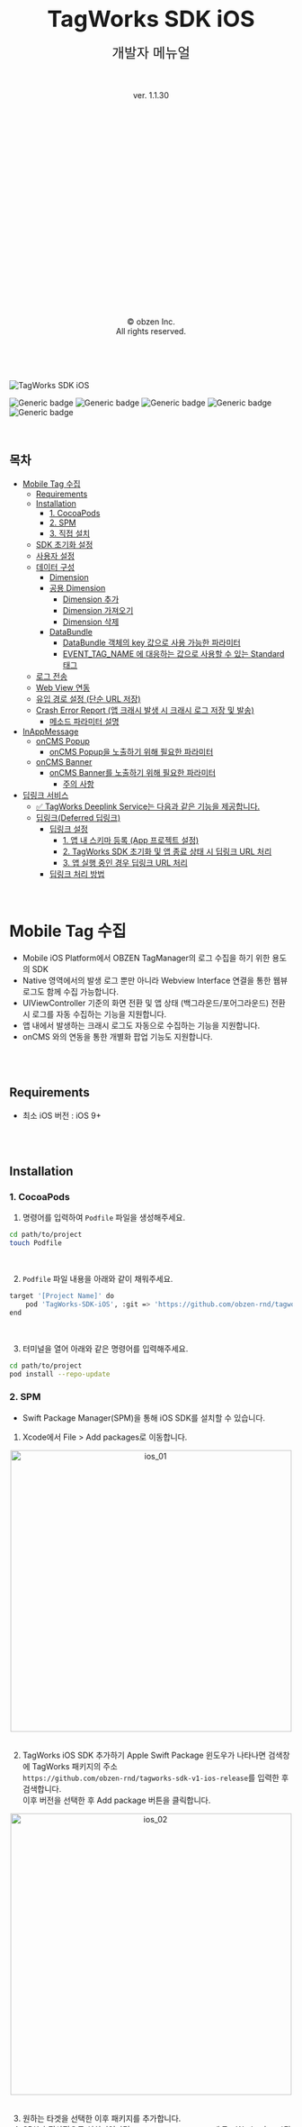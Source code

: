 
<div>

<br><br><br><br><br><br><br><br><br>

<p align="center">
  <strong style="font-size: 40px;">TagWorks SDK iOS</strong>
  <br><br>
  <span style="font-size: 24px;">개발자 메뉴얼</span>
  <br><br>
  <br><br>
  ver. 1.1.30
</p>



<br><br><br><br><br><br><br><br><br><br><br><br><br><br><br><br><br><br><br><br><br>

<p align="center">
  © obzen Inc.<br>
  All rights reserved.
</p>

<br><br><br>

</div>

<div style="page-break-after: always;"></div>

![TagWorks SDK iOS](https://capsule-render.vercel.app/api?type=Soft&color=gradient&height=150&section=header&text=TagWorks-SDK-iOS&fontSize=50&animation=fadeOut)

![Generic badge](https://img.shields.io/badge/version-v1.1.30-green.svg)
![Generic badge](https://img.shields.io/badge/license-ApacheLicense2.0-blue.svg)
![Generic badge](https://img.shields.io/badge/Platform-iOS-red.svg)
![Generic badge](https://img.shields.io/badge/support-swift-yellow.svg)
![Generic badge](https://img.shields.io/badge/support-objective--c-yellow.svg)

<br>

## 목차
- [Mobile Tag 수집](#mobile-tag-수집)
  - [Requirements](#requirements)
  - [Installation](#installation)
    - [1. CocoaPods](#1-cocoapods)
    - [2. SPM](#2-spm)
    - [3. 직접 설치](#3-직접-설치)
  - [SDK 초기화 설정](#sdk-초기화-설정)
  - [사용자 설정](#사용자-설정)
  - [데이터 구성](#데이터-구성)
    - [Dimension](#dimension)
    - [공용 Dimension](#공용-dimension)
      - [Dimension 추가](#dimension-추가)
      - [Dimension 가져오기](#dimension-가져오기)
      - [Dimension 삭제](#dimension-삭제)
    - [DataBundle](#databundle)
      - [DataBundle 객체의 key 값으로 사용 가능한 파라미터](#databundle-객체의-key-값으로-사용-가능한-파라미터)
      - [EVENT\_TAG\_NAME 에 대응하는 값으로 사용할 수 있는 Standard 태그](#event_tag_name-에-대응하는-값으로-사용할-수-있는-standard-태그)
  - [로그 전송](#로그-전송)
  - [Web View 연동](#web-view-연동)
  - [유입 경로 설정 (단순 URL 저장)](#유입-경로-설정-단순-url-저장)
  - [Crash Error Report (앱 크래시 발생 시 크래시 로그 저장 및 발송)](#crash-error-report-앱-크래시-발생-시-크래시-로그-저장-및-발송)
    - [메소드 파라미터 설명](#메소드-파라미터-설명)
- [InAppMessage](#inappmessage)
  - [onCMS Popup](#oncms-popup)
    - [onCMS Popup을 노출하기 위해 필요한 파라미터](#oncms-popup을-노출하기-위해-필요한-파라미터)
  - [onCMS Banner](#oncms-banner)
    - [onCMS Banner를 노출하기 위해 필요한 파라미터](#oncms-banner를-노출하기-위해-필요한-파라미터)
      - [주의 사항](#주의-사항)
- [딥링크 서비스](#딥링크-서비스)
    - [✅ TagWorks Deeplink Service는 다음과 같은 기능을 제공합니다.](#-tagworks-deeplink-service는-다음과-같은-기능을-제공합니다)
  - [딥링크(Deferred 딥링크)](#딥링크deferred-딥링크)
    - [딥링크 설정](#딥링크-설정)
      - [1. 앱 내 스키마 등록 (App 프로젝트 설정)](#1-앱-내-스키마-등록-app-프로젝트-설정)
      - [2. TagWorks SDK 초기화 및 앱 종료 상태 시 딥링크 URL 처리](#2-tagworks-sdk-초기화-및-앱-종료-상태-시-딥링크-url-처리)
      - [3. 앱 실행 중인 경우 딥링크 URL 처리](#3-앱-실행-중인-경우-딥링크-url-처리)
    - [딥링크 처리 방법](#딥링크-처리-방법)

<br>
<div style="page-break-after: always;"></div>

# Mobile Tag 수집 

- Mobile iOS Platform에서 OBZEN TagManager의 로그 수집을 하기 위한 용도의 SDK
- Native 영역에서의 발생 로그 뿐만 아니라 Webview Interface 연결을 통한 웹뷰 로그도 함께 수집 가능합니다.
- UIViewController 기준의 화면 전환 및 앱 상태 (백그라운드/포어그라운드) 전환 시 로그를 자동 수집하는 기능을 지원합니다.
- 앱 내에서 발생하는 크래시 로그도 자동으로 수집하는 기능을 지원합니다.
- onCMS 와의 연동을 통한 개별화 팝업 기능도 지원합니다.

<br>
<br>

## Requirements

-   최소 iOS 버전 : iOS 9+
  
<br>
<br>

## Installation

### 1. CocoaPods

1. 명령어를 입력하여 `Podfile` 파일을 생성해주세요.

```bash
cd path/to/project
touch Podfile
```

<br>

2. `Podfile` 파일 내용을 아래와 같이 채워주세요.

```bash
target '[Project Name]' do
    pod 'TagWorks-SDK-iOS', :git => 'https://github.com/obzen-rnd/tagworks-sdk-v1-ios-release.git', :tag => 'release 최신 버전(문서 버전 참조)'
end
```

<br>

3. 터미널을 열어 아래와 같은 명령어를 입력해주세요.

```bash
cd path/to/project
pod install --repo-update
```

### 2. SPM

-   Swift Package Manager(SPM)을 통해 iOS SDK를 설치할 수 있습니다.
    <br>

1. Xcode에서 File > Add packages로 이동합니다.

<center><img width="500" alt="ios_01" src="https://github.com/user-attachments/assets/37229da4-6171-4760-a877-d6c0841b701d"></center>

<br>

2. TagWorks iOS SDK 추가하기
   Apple Swift Package 윈도우가 나타나면 검색창에 TagWorks 패키지의 주소<br>
   `https://github.com/obzen-rnd/tagworks-sdk-v1-ios-release`를 입력한 후 검색합니다.<br>
   이후 버전을 선택한 후 Add package 버튼을 클릭합니다.<br>

<center><img width="500" alt="ios_02" src="https://github.com/user-attachments/assets/140a846e-4ba7-4919-b710-d58a0ac4a57b"></center>
<br>

3. 원하는 타겟을 선택한 이후 패키지를 추가합니다.<br>
4. SDK가 정상적으로 설치되었다면 `Package Dependencies`에 TagWorks가 표시됩니다.

### 3. 직접 설치

-   TagWorks_SDK_iOS_v1.framework : 오프라인으로 제공

1.  TagWorks_SDK_iOS_v1.framework 추가
    <br>

    1. `Xcode > Project 파일 > General > Frameworks, Libraries, and Embedded Content`의 `+` 버튼을 눌러주세요.<br><br>
    2. 좌측 하단의 `Add Other.. > Add Files..` 를 클릭해 제공받은 zip 파일내의 `TagWorks_SDK_iOS_v1.framework` 폴더를 추가해주세요.<br><br>
    3. `TagWorks_SDK_iOS_v1.framework` Embed 상태를 Embed & Sign 로 변경해주세요.<br>

    <br>

-   framework 폴더의 경로가 프로젝트 경로와 일치하지 않을 경우에는 Target의 `Build Settings > Search Path > Framework Search Paths` 값을 해당 framework 폴더의 경로로 변경해주세요.

-------------

<br>

## SDK 초기화 설정
-   TagWorks SDK 인스턴스를 초기화 하기 위해 SDK 설정값들을 지정합니다.
-   초기화 이후에는 **TagWorks.sharedInstance**를 통한 Singleton Instance를 제공하며, 전역에서 접근이 가능합니다.
-   **AppDelegate**의 **application(_:,didFinishLaunchingWithOptions:)** 메서드 최상단에 초기화 메소드를 호출합니다.


<br>
<br>

| 옵션              | 타입     | 기본값   | 설명                                                      |
| ---------------- | ------- | ------ | -------------------------------------------------------  |
| siteId           | String  | null   | 행동 정보 수집 대상 사이트 식별자                                |
| baseUrl          | String  | null   | 행동 정보 데이터 수집 Proxy 서버 url                           |
| isUseIntervals   | Bool    | false  | 주기 발송 사용 여부, false 일 경우 dispatchIntervalWithSeconds 값이 무시되고 항상 즉시 발송된다.     |
| dispatchIntervalWithSeconds | Double  | 3      | 행동 정보 데이터 발송 주기 (최소 1초, 최대 10초 설정), 초단위        |
| sessionTimeOutWithSeconds   | Double  | 5      | 행동 정보 데이터 수집 서버의 연결 대기 시간 (second), <b>최소 3초, 최대 60초 설정                          |
| isManualDispatch | Bool    | false  | 행동 정보 데이터 수동 발송 여부                                 |
| appVersion       | String  | null   | Application 버전 정보, 설정하지 않을 경우 short version 전송     |
| appName          | String  | null   | Application 이름, 설정하지 않을 경우 bundle name 전송           |
| isUseDynamicParameter | Bool   | true | Dimension 동적 파라미터 사용 여부                           |
| isEnabledAdId    | Bool    | false  | IDFA(광고식별자) 자동 수집 여부 - <span style="color:rgb(223, 95, 56)">앱에서 권한 추가 시만 true로 설정</span>         |
|                                                                                                |

<br>

-   **siteId** 및 **baseUrl** 을 설정하지 않는 경우 서버로의 로그 수집이 이루어지지 않습니다.
-   **isUseIntervals** 값을 false로 설정할 경우에는 dispatchIntervalWithSeconds 값이 무시되고 항상 즉시 발송됩니다. <br> true로 설정할 경우에는 dispatchIntervalWithSeconds 값에 지정된 초를 주기로 데이터를 발송합니다.
-   **dispatchIntervalWithSeconds** 는 큐에 저장된 행동 정보 데이터를 지정한 초만큼 주기로 발송하기 때문에, 지정한 시간 사이에 어플리케이션이 종료되는 경우 발송 할 수 없으니 적절한 시간으로 지정해야 합니다.
-   isManualDispatch 값을 true 로 설정한 경우에는, 명시적으로 dispatch() 함수를 호출해야만 태깅 로그가 발송됩니다.
-   **isUseDynamicParameter** 값을 true로 설정할 경우 Dimension의 key값을 문자형으로 사용하고, false로 설정할 경우 key값을 정수형으로 사용해야 합니다.
    - **isUseDynamicParameter** 에 <span style="color:rgb(223, 95, 56)">설정한 값에 따른 해당 메소드와는 다른 Dimension 메소드를 사용 시 데이터가 올바르게 전송되지 않을 수 있습니다.</span>
-   <span style="color:rgb(223, 95, 56)">App에 광고식별자 사용 권한 설정이 되어 있는 경우</span>, isEnabledAdId 값을 true로 설정하면 SDK에서 자동으로 광고식별자를 수집합니다.


<br>

> Swift

```swift
// 둘 중 추가한 방법에 따라 SDK import
// 1. CocoaPod 으로 라이브러리 추가한 경우
import TagWorks_SDK_iOS
// 2. SPM 또는 직접 파일로 추가한 경우
import TagWorks_SDK_iOS_v1


@main
class AppDelegate: UIResponder, UIApplicationDelegate {
    
    func application(_ application: UIApplication, didFinishLaunchingWithOptions launchOptions: [UIApplication.LaunchOptionsKey: Any]?) -> Bool {
        // TagWorks instance 설정
        TagWorks.sharedInstance.setInstanceConfig(siteId: "00,XXXXXXXX",
                                                  baseUrl: URL(string: "Proxy 로그 수집 서버 URL")!,
                                                  isUseIntervals: false,
                                                  dispatchIntervalWithSeconds: 3,
                                                  sessionTimeOutWithSeconds: 5,
                                                  isManualDispatch: false,
                                                  appVersion: "앱 버전",
                                                  appName: "앱 이름",
                                                  isUseDynamicParameter: true,
                                                  isEnabledAdId: false,
                                                  deeplinkServerUrl: URL(string: "Deeplink Bridge Server URL")!)
        ...
    }
}

```

 - TagWorks 초기화 상태 여부 체크
```swift
if TagWorks.sharedInstance.isInitialize() == false {
    // 초기화가 정상적으로 이루어지지 않은 상태
    // 예외 처리 코드 추가
}
```

<br>

> Objective-C

```objc
// 셋 중 추가한 방법에 따라 SDK import
// 1. SPM으로 라이브러리 추가한 경우
@import TagWorks_SDK_iOS_v1;

// 2. CocoaPod 으로 추가한 경우
#import <TagWorks_SDK_iOS/TagWorks_SDK_iOS-Swift.h>

// 3. 직접 파일로 추가한 경우
#import <TagWorks_SDK_iOS_v1/TagWorks_SDK_iOS_v1-Swift.h>


@implementation AppDelegate

- (BOOL)application:(UIApplication *)application didFinishLaunchingWithOptions:(NSDictionary *)launchOptions {
    // TagWorks instance 설정
    TagWorks *tagWorksInstance = TagWorks.sharedInstance;
    [tagWorksInstance setInstanceConfigWithSiteId:@"00,XXXXXXXX"
                                          baseUrl:[NSURL URLWithString:@"Proxy 로그 수집 서버 URL"]
                                   isUseIntervals:NO
                      dispatchIntervalWithSeconds:3
                        sessionTimeOutWithSeconds:5
                                       appVersion:@"앱 버전"
                                          appName:@"앱 이름"
                            isUseDynamicParameter:YES
                                    isEnabledAdId:NO
                                deeplinkServerUrl:[NSURL URLWithString:@"Deeplink Bridge Server URL"]];
    ...
}
```
- TagWorks 초기화 상태 여부 체크
```swift
if (TagWorks.sharedInstance.isInitialize == false) {
    // 초기화가 정상적으로 이루어지지 않은 상태
    // 예외 처리 코드 추가
}
```

<br>
<br>

## 사용자 설정

- 행동 정보 데이터 수집 대상이 되는 사용자를 설정하고 수집 여부를 지정합니다.
- **⚠️ userId 설정 시 주의 사항**
  - <span style="color: #ff00ff">SDK 초기화 시점에 **TagWorks.sharedInstance.userId = nil** 로 초기화 합니다. </span>
  - <span style="color: #ff00ff">사용자가 로그인 시점에 **userId**를 설정 후 로그 아웃 시점에 **userId = nil** 로 초기화 합니다. </span>
  - <span style="color: #ff00ff">앱이 백그라운드로 진입 후 앱이 다시 활성화가 된 경우, 로그인 세션 체크 후 로그아웃 상태라면 **userId = nil** 로 초기화 합니다. </span>
- adId는 SDK 초기화 시 <b>isEnabledAdId</b>를 true로 설정한 경우 자동으로 수집하여 수집 서버에 전송합니다.


| 옵션        | 타입    | 기본값        | 설명                                                           |
| ---------- | ------ | ----------- | ------------------------------------------------------------- |
| userId     | String | null        | 수집 대상 고객 식별자 (사용자 계정)                                   |
| adId       | String | null        | 수집 대상 광고 식별자                                              |
| isOptedOut | String | false       | 행동 정보 데이터 수집 여부 (true로 설정할 경우 수집하지 않음)              |
| autoTrackingPage | Bool | true    | 화면 전환 시 페이지뷰 로그 자동 수집 여부 (true - 자동 수집, false -  자동 수집 안함)    |
| isDebugLogPrint | Bool | false    | SDK 디버그 용도로 로그 출력 여부                                    | 
|                                                                                                   |


<br>


> Swift

```swift
// 수집 대상자 고객 식별자 지정 (로그인 완료 시점에 설정)
TagWorks.sharedInstance.userId = "userid"

// 수집 대상자 광고 식별자 지정 
TagWorks.sharedInstance.setAdid("광고식별자 UUID")

// 고객이 설정한 개인정보 수집 여부에 따라 수집 여부 지정
// 태깅 로그 전송 제어 용도로도 사용 가능합니다.
TagWorks.sharedInstance.isOptedOut = false

// Native 영역에서 화면 전환 시 페이지뷰 로그 자동 수집 여부 
TagWorks.sharedInstance.autoTrackingPage = false

// SDK 디버그 용도 로그 출력
TagWorks.sharedInstance.isDebugLogPrint = true
```

<br>

> Objective-C

```swift
// 수집 대상자 고객 식별자 지정 (로그인 완료 시점에 설정)
[TagWorks.sharedInstance setUserId:@"userid"];

// 수집 대상자 광고 식별자 지정 (기본적으로 가져오도록 설정됨.)
[TagWorks.sharedInstance setAdid:@"광고식별자 UUID"];

// 고객이 설정한 개인정보 수집 여부에 따라 수집 여부 지정
// 태깅 로그 전송 제어 용도로도 사용 가능합니다.
[TagWorks.sharedInstance setIsOptedOut:NO];

// Native 영역에서 화면 전환 시 페이지뷰 로그 자동 수집 여부 
TagWorks.sharedInstance.autoTrackingPage = NO;

// SDK 디버그 용도 로그 출력
TagWorks.sharedInstance.isDebugLogPrint = YES;
```

<br>

## 데이터 구성

### Dimension

- 디멘젼은 Tagworks SDK를 통해 로그 발송 시 사용자 행동 정보를 수집하는 데이터 정보입니다.
- <span style="color: #6ba455">공용 디멘젼</span>은 한번 설정하면 개별 디멘젼과 함께 로그 발송 시 전달이 되며, TagWorks SDK 인스턴스에 할당이 되어 삭제를 하지 않는 한 계속 정보를 가지고 있습니다.
- <span style="color: #6ba455">개별 디멘젼</span>은 로그 발송 시 파라미터로 전달이 되는 DataBundle 객체에 담기는 행동 정보로, 일반적으로 지역 변수로 처리 시 로그 전송 후 정보가 초기화되어 사라집니다.
- 로그 전송 시 <span style="color: #6ba455">항상 전달이 되어야 하는 정보들은 보통 공용 디멘젼에 할당을 하여 사용하며, 일회성으로 사용하는 정보들은 개별 디멘젼을 사용 하시는 것을 권고</span>드립니다.
- 해당 디멘젼 관련 내용은 iOS/Android 동일합니다.
- 데이터 정보로는 문자형과 숫자형 두 개의 타입 중 원하는 타입을 선택하여 사용할 수 있습니다. (숫자형은 수치데이터 정보를 이용한 통계 목적으로 사용 가능)
- key & value 형태로 값을 설정할 수 있으며, key 값 부분에는 SDK 초기화 시 설정한 isUseDynamicParameter 설정 값에 따라 <span style="color: #6ba455">Int</span> 또는 <span style="color: #6ba455">String</span> 값을 사용합니다.
  - isUseDynamicParameter 를 true 로 설정하는 경우 <span style="color: #6ba455">key 값으로 동적 파라미터를 사용</span>
- 입력하는 key 값은 TagManager 제품에서 정의된 값으로 프로젝트 진행시 전달받을 수 있습니다.

<br>

> Swift

```swift
// # Dimension - index를 사용하여 설정
// value 사용할 경우 문자형, numValue 사용할 경우 숫자형
let dim01 = Dimension(index: 1, value: "설정정보01")
let dim02 = Dimension(index: 2, numValue: 5000.0)

// # Dimension - 동적 파라미터 사용 시 (isUseDynamicParameter 값이 true인 경우)
let dim03 = Dimension(key: "사용자행동01", value: "설정정보02")
let dim04 = Dimension(key: "사용자행동02", numValue: 10000.0)
```

<br>

> Objective-C

```objc
// # Dimension - index를 사용하여 설정
// stringValue 사용할 경우 문자형, numValue 사용할 경우 숫자형
Dimension *dim01 = [[Dimension alloc] initWithIndex: 1 value: @"설정정보01"];
Dimension *dim02 = [[Dimension alloc] initWithIndex: 2 numValue: 5000.0];

// # Dimension - 동적 파라미터 사용 시 (isUseDynamicParameter 값이 true인 경우)
Dimension *dim03 = [[Dimension alloc] initWithKey:@"사용자행동01" value:@"설정정보02"];
Dimension *dim04 = [[Dimension alloc] initWithKey:@"사용자행동02" numValue:10000.0];
```

<br>

### 공용 Dimension

-   공용 Dimension은 태깅 로그 전송 시 <span style="color: #6ba455">공통적으로 전송해야 할 데이터를 설정하는 용도</span>로 사용합니다.
-   공용 Dimension에서 사용된 index 및 key 값에 다른 Dimension을 덮어쓰지 않는 이상 한 번 설정된 공용 Dimension은 계속 유지됩니다.
-   동적 파라미터 사용 여부에 따라 해당하는 메소드를 사용하여 항목 추가/가져오기 및 삭제를 할 수 있습니다.
-   setCommonDimension() / setDynamicCommonDimension() 메소드를 사용하여 공용 Dimension 항목을 계속 추가할 수 있습니다.
-   getCommonDimension() / getDynamicCommonDimension() 메소드를 사용하여 공용 Dimension 항목을 가져올 수 있습니다.

<br>

#### Dimension 추가

> Swift

```swift
// # set (객체, Array, Dimension index 및 value 가능)
// index를 사용하여 설정 (SDK 초기화 설정 시 isUseDynamicParameter를 설정하지 않거나 false로 설정한 경우 사용)
let dim01 = Dimension(index: 1, value: "설정정보01")
let dim02 = Dimension(index: 2, numValue: 99999.9)

TagWorks.sharedInstance.setCommonDimension(dim01)                            // 객체 전달
TagWorks.sharedInstance.setCommonDimension(dim02)
// 또는
TagWorks.sharedInstance.setCommonDimensions([dim01, dim02])                  // Array 전달

TagWorks.sharedInstance.setCommonDimension(index: 3, value: "설정정보02")      // 문자형
TagWorks.sharedInstance.setCommonDimension(index: 4, numValue: 10000.0)       // 숫자형
```
```swift
// # set (객체, Array, Dimension key 및 value 가능)
// 동적 파라미터 key 값을 사용하여 설정 (SDK 초기화 설정 시 isUseDynamicParameter를 true로 설정한 경우 사용)
let dim01 = Dimension(key: "사용자행동01", value: "설정정보01")
let dim02 = Dimension(key: "사용자행동02", numValue: 99999.0)

TagWorks.sharedInstance.setDynamicCommonDimension(dim01)                     // 객체 전달
TagWorks.sharedInstance.setDynamicCommonDimension(dim02)
// 또는
TagWorks.sharedInstance.setDynamicCommonDimensions([dim01, dim02])           // Array 전달

TagWorks.sharedInstance.setDynamicCommonDimension(key: "사용자행동03", value: "설정정보02")  // 문자형
TagWorks.sharedInstance.setDynamicCommonDimension(key: "사용자행동04", numValue: 10000.0)    // 숫자형

```

> Objective-C

```swift
// index를 사용하여 설정 (SDK 초기화 설정 시 isUseDynamicParameter를 설정하지 않거나 false로 설정한 경우 사용)
// # set (객체, Array, Dimension 타입/index 및 value 가능)
Dimension *dim01 = [[Dimension alloc] initWithIndex: 1 value:@"설정정보01"];
Dimension *dim02 = [[Dimension alloc] initWithIndex: 2 numValue:99999.9];

[TagWorks.sharedInstance setCommonDimension: dim01];                         // 객체 전달
[TagWorks.sharedInstance setCommonDimension: dim02]; 
// 또는
[TagWorks.sharedInstance setCommonDimensions:[NSArray arrayWithObjects: dim01, dim02, nil]];  // Array 전달

[TagWorks.sharedInstance setCommonDimensionWithIndex: 3 value: @"설정정보02"];                 // 문자형
[TagWorks.sharedInstance setCommonDimensionWithIndex: 4 numValue: 10000.0];                  // 숫자형
```
```swift
// 동적 파라미터 key 값을 사용하여 설정 (SDK 초기화 설정 시 isUseDynamicParameter를 true로 설정한 경우 사용)
// # set (객체, Array, Dimension key 및 value 가능)
Dimension *dim01 = [[Dimension alloc] initWithKey: @"사용자행동01" value:@"설정정보01"];
Dimension *dim02 = [[Dimension alloc] initWithKey: @"사용자행동02" numValue:99999.9];

[TagWorks.sharedInstance setDynamicCommonDimension: dim01];                  // 객체 전달
[TagWorks.sharedInstance setDynamicCommonDimension: dim02]; 
// 또는
[TagWorks.sharedInstance setDynamicCommonDimensions:[NSArray arrayWithObjects: dim01, dim02, nil]];  // Array 전달

[TagWorks.sharedInstance setDynamicCommonDimensionWithKey: @"사용자행동03" value: @"설정정보02"];  // 문자형
[TagWorks.sharedInstance setDynamicCommonDimensionWithKey: @"사용자행동04" numValue: 10000.0];   // 숫자형
```
<br>

#### Dimension 가져오기

> Swift

```swift
// # get - Dimension Array return
// 타입과 index를 사용하여 가져오기 (SDK 초기화 설정 시 isUseDynamicParameter를 설정하지 않거나 false로 설정한 경우 사용)
let commonDimension = TagWorks.sharedInstance.getCommonDimensions()

// # get - Dimension 객체 return
let cDim001 = TagWorks.sharedInstance.getCommonDimension(WithTYpe: Dimension.generalType, index: 1)
let cDim002 = TagWorks.sharedInstance.getCommonDimension(WithTYpe: Dimension.factType, index: 3)

let cDim001Val = cDim001?.value         // 문자형 값
let cDim001Val2 = cDim002?.numValue     // 숫자형 값
```
```swift
// 동적 파라미터 key 값을 사용하여 가져오기 (SDK 초기화 설정 시 isUseDynamicParameter를 true로 설정한 경우 사용)
// # get - Dimension Array return
let commonDimension = TagWorks.sharedInstance.getDynamicCommonDimensions()

// # get - Dimension 객체 return
let cDim001 = TagWorks.sharedInstance.getDynamicCommonDimension(key: "사용자행동01")
let cDim002 = TagWorks.sharedInstance.getDynamicCommonDimension(key: "사용자행동02")

let cDim001Val = cDim001?.value         // 문자형 값
let cDim001Val2 = cDim002?.numValue     // 숫자형 값
```

> Objective-C

```swift
// 타입과 index를 사용하여 가져오기 (SDK 초기화 설정 시 isUseDynamicParameter를 설정하지 않거나 false로 설정한 경우 사용)
// # get - Dimension Array return
NSArray<Dimension *> *commonDimension = TagWorks.sharedInstance.getCommonDimensions;

// # get - Dimension 객체 return
Dimension *cDim001 = [TagWorks.sharedInstance getCommonDimensionWithType: Dimension.generalType index: 1];
Dimension *cDim002 = [TagWorks.sharedInstance getCommonDimensionWithType: Dimension.factType index: 3];

NSString *cDim001Val = cDim001.value;     // 문자형 값
double cDim001Val2 = cDim002.numValue;    // 숫자형 값
```

```swift
// 동적 파라미터 key 값을 사용하여 가져오기 (SDK 초기화 설정 시 isUseDynamicParameter를 true로 설정한 경우 사용)
// # get - Dimension Array return
NSArray<Dimension *> *commonDimension = TagWorks.sharedInstance.getDynamicCommonDimensions()

// # get - Dimension 객체 return
Dimension *cDim001 = [TagWorks.sharedInstance getDynamicCommonDimensionWithKey: @"사용자행동01"];
Dimension *cDim002 = [TagWorks.sharedInstance getDynamicCommonDimensionWithKey: @"사용자행동02"];

NSString *cDim001Val = cDim001.value;      // 문자형 값
double cDim001Val2 = cDim002.numValue;     // 숫자형 값
```
<br>

#### Dimension 삭제

> Swift
```swift
// 타입과 index를 사용하여 삭제하기 (SDK 초기화 설정 시 isUseDynamicParameter를 설정하지 않거나 false로 설정한 경우 사용)
// # 전체 삭제
TagWorks.sharedInstance.removeAllCommonDimension()

// # 해당 타입 및 index 삭제
TagWorks.sharedInstance.removeCommonDimension(WithType: Dimension.generalType, index: 1)
```

```swift
// 동적 파라미터 key 값을 사용하여 삭제하기 (SDK 초기화 설정 시 isUseDynamicParameter를 true로 설정한 경우 사용)
// # 전체 삭제
TagWorks.sharedInstance.removeAllDynamicCommonDimension()

// # 해당 key 값 삭제
TagWorks.sharedInstance.removeDynamicCommonDimension(key: "사용자행동01")
```

<br>

> Objective-C

```swift
// 타입과 index를 사용하여 삭제하기 (SDK 초기화 설정 시 isUseDynamicParameter를 설정하지 않거나 false로 설정한 경우 사용)
// # 전체 삭제
[TagWorks.sharedInstance removeAllCommonDimension];

// # 해당 타입 및 index 삭제
[TagWorks.sharedInstance removeCommonDimensionWithType: Dimension.generalType index:1];
```

```swift
// 동적 파라미터 key 값을 사용하여 삭제하기 (SDK 초기화 설정 시 isUseDynamicParameter를 true로 설정한 경우 사용)
// # 전체 삭제
[TagWorks.sharedInstance removeAllDynamicCommonDimension];

// # 해당 key 값 삭제
[TagWorks.sharedInstance removeDynamicCommonDimensionWithKey: @"사용자행동01"];
```

<br>

### DataBundle

-   태깅 로그를 전송 하기 위해 필요한 정보들을 담는 클래스로 기본 파라미터 및 Dimension 정보를 쉽게 관리할 수 있습니다.
-   DataBundle 클래스는 key와 value의 집합으로 구성된 컨테이너입니다.
-   태그명 Key에 대응하는 값으로는 DataBundle 클래스가 제공하는 기본 태그 값을 사용하거나, 사용자 정의 String 값을 직접 입력할 수 있습니다.
-   <mark>기본적으로 EVENT_TAG_NAME 값을 설정하지 않는 경우, 로그 전송이 이루어지지 않습니다.</mark>
-   putDimensions() 또는 putDynamicDimension() 메소드를 이용하여 Dimension 객체를 DataBundle 내부에 추가하여 개별 디멘젼으로 사용할 수 있습니다.
    <br>
    <br>

#### DataBundle 객체의 key 값으로 사용 가능한 파라미터

| 파라미터                        | 타입    | 설명                                      |
| ----------------------------- | ------ | ---------------------------------------- |
| EVENT_TAG_NAME                | String | 태그명                                    |
| EVENT_TAG_PARAM_TITLE         | String | 태그 화면 타이틀                             |
| EVENT_TAG_PARAM_PAGE_PATH     | String | 태그 화면 경로                              |
| EVENT_TAG_PARAM_KEYWORD       | String | 태그 검색어                                 |
| EVENT_TAG_PARAM_CUSTOM_PATH   | String | 태그 사용자 정의 경로 - 추가 분석을 위한 경로      |
| EVENT_TAG_PARAM_ERROR_MSG     | String | 태그 에러 메세지                             |

<br>

#### <span style="color: #6ba455">EVENT_TAG_NAME</span> 에 대응하는 값으로 사용할 수 있는 Standard 태그

| EVENT_TAG_NAME | 설명                  |
| -------------- | -------------------- |
| PAGE_VIEW      | 페이지뷰 태그           |
| CLICK          | 클릭 태그              |
| SCROLL         | 화면 스크롤 태그        |
| DOWNLOAD       | 파일 다운로드 태그       |
| OUT_LINK       | 링크 이동 태그          |
| SEARCH         | 검색 태그              |
| ERROR          | 오류 발생 태그          |
| REFERRER       | 유입 경로 태그          |

<br>

> Swift

```swift
let bundle = DataBundle()

// # 기본 설정
// 태그명 - Standard 태그 or 사용자 정의 태그명
bundle.putString(DataBundle.EVENT_TAG_NAME, EventTag.PAGE_VIEW.description)
// 또는
bundle.putString(DataBundle.EVENT_TAG_NAME, StandardEventTag.PAGE_VIEW)

// 화면(뷰) 타이틀
bundle.putString(DataBundle.EVENT_TAG_PARAM_TITLE, "화면타이틀")
// 화면 경로
bundle.putString(DataBundle.EVENT_TAG_PARAM_PAGE_PATH, "/화면경로")
// 검색어
bundle.putString(DataBundle.EVENT_TAG_PARAM_KEYWORD, "검색어")
// 사용자 정의 url
bundle.putString(DataBundle.EVENT_TAG_PARAM_CUSTOM_PATH, "/사용자정의 경로")
// 에러 메세지
bundle.putString(DataBundle.EVENT_TAG_PARAM_ERROR_MSG, "Crash Exception Log or Message!")
```

```swift
// # 기존 DataBundle 객체를 사용하여 새로운 DataBundle 객체 생성 시 initialize가 가능
let bundle02 = DataBundle(bundle)

bundle02.putString(DataBundle.EVENT_TAG_NAME, "사용자 정의 태그명")
bundle02.putString(DataBundle.EVENT_TAG_PARAM_TITLE, "화면타이틀02")
```

```swift
// # DataBundle에 저장할 개별 디멘젼 설정
//
// 방법 1. 타입과 index를 이용한 개별 디멘젼 설정 (SDK 초기화 설정 시 isUseDynamicParameter를 설정하지 않거나 false로 설정한 경우 사용)
//

let dim01 = Dimension(index: 1, value: "설정정보01")
let dim02 = Dimension(index: 2, numValue: 10000.0)

// bundle 객체에 일반 Dimension 추가
bundle.putDimension(dim01)          // 단일 객체
bundle.putDimensions([dim02])       // Array 형 객체

// bundle 객체의 Dimension 가져오기
let dimensions = bundle.getDimensions()                                         // Dimension Array 값
let dimension = bundle.getDimension(WithType: Dimension.generalType, index: 1)  // 해당 타입 index의 Dimension

// bundle 객체의 Dimension 삭제
bundle.removeAllDimension()                                         // 전체 삭제
bundle.removeDimension(WithType: Dimension.generalType, index: 1)   // 해당 타입 index의 Dimension 삭제


//
// 방법 2. 동적 파라미터 key 값을 이용한 개별 디멘젼 설정 (SDK 초기화 설정 시 isUseDynamicParameter를 true로 설정한 경우 사용)
//
let dim01 = Dimension(key: "사용자행동01", value: "설정정보01")
let dim02 = Dimension(key: "사용자행동02", numValue: 10000.0)

// bundle 객체에 일반 Dimension 추가
bundle.putDynamicDimension(dim01)           // 단일 객체
bundle.putDynamicDimensions([dim02])        // Array 형 객체

// bundle 객체의 Dimension 가져오기
let dimensions = bundle.getDynamicDimensions()                // Dimension Array 값
let dimension = bundle.getDynamicDimension(key: "사용자행동01")  // 해당 key의 Dimension

// bundle 객체의 Dimension 삭제
bundle.removeAllDynamicDimension()                            // 전체 삭제
bundle.removeDynamicDimension(key: "사용자행동01")               // 해당 key의 Dimension 삭제

```

<br>

> Objective-C

```swift
DataBundle *bundle = [[DataBundle alloc] init];

// # 기본 설정
// 태그 이름 - Standard 태그 or 사용자 정의 태그명
[bundle putString: DataBundle.EVENT_TAG_NAME value: [StandardEventTag toStringWithEventTag:EventTagPAGE_VIEW]];
// 또는
[bundle putString: DataBundle.EVENT_TAG_NAME value: StandardEventTag.PAGE_VIEW];

// 화면(뷰) 타이틀
[bundle putString: DataBundle.EVENT_TAG_PARAM_TITLE value:@"화면이름"];
// 화면 경로
[bundle putString: DataBundle.EVENT_TAG_PARAM_PAGE_PATH value:@"/화면경로"];
// 검색어
[bundle putString: DataBundle.EVENT_TAG_PARAM_KEYWORD value:@"검색어"];
// 사용자 정의 url
[bundle putString: DataBundle.EVENT_TAG_PARAM_CUSTOM_PATH value:@"/사용자정의경로"];
// 에러 메세지
[bundle putString: DataBundle.EVENT_TAG_PARAM_ERROR_MSG value:@"Crash Exception Log or Message!"];
```

```swift
// # 기본 DataBundle 객체를 사용하여 새로운 DataBundle 객체 생성 시 initialize가 가능
DataBundle *bundle02 = [[DataBundle alloc] init: bundle];

[bundle02 putString: DataBundle.EVENT_TAG_NAME value: @"사용자 정의 태그명"];
[bundle02 putString: DataBundle.EVENT_TAG_PARAM_TITLE value: @"화면이름02"];
```

```swift
// # DataBundle에 저장할 Dimension 설정
//
// 방법 1. 타입과 index를 이용한 개별 디멘젼 설정 (SDK 초기화 설정 시 isUseDynamicParameter를 설정하지 않거나 false로 설정한 경우 사용)
//
Dimension *dim01 = [[Dimension alloc] initWithIndex:1 value:@"설정정보01"];       
Dimension *dim02 = [[Dimension alloc] initWithIndex:2 numValue:10000.0];

// bundle 객체에 Dimension 추가
[bundle putDimension: dim01];                                       // 단일 객체
[bundle putDimensions: [NSArray arrayWithObjects:dim02, nil]];      // Array 형 객체

// bundle 객체의 Dimension 가져오기
NSArray<Dimension *> dimensions = [bundle getDimensions];                             // Dimension Array 값
Dimension *dimension = [bundle getDimensionWithType:Dimension.generalType index: 1];  // 해당 타입 index의 Dimension

// bundle 객체의 Dimension 삭제
[bundle removeAllDimension];                                         // 전체 삭제
[bundle removeDimensionWithType:Dimension.generalType index: 1];     // 해당 타입 index의 Dimension 삭제


//
// 방법 2. 동적 파라미터 key 값을 이용한 개별 디멘젼 설정 (SDK 초기화 설정 시 isUseDynamicParameter를 true로 설정한 경우 사용)
//
Dimension *dim01 = [[Dimension alloc] initWithKey:@"사용자행동01" value:@"설정정보01"];
Dimension *dim02 = [[Dimension alloc] initWithKey:@"사용자행동02" numValue:10000.0];

// bundle 객체에 Dimension 추가
[bundle putDynamicDimension: dim01];                                       // 단일 객체
[bundle putDynamicDimensions: [NSArray arrayWithObjects:dim02, nil]];      // Array 형 객체

// bundle 객체의 Dimension 가져오기
NSArray<Dimension *> dimensions = [bundle getDynamicDimensions];          // Dimension Array 값
Dimension *dimension = [bundle getDynamicDimensionWithKey:@"사용자행동01"];  // 해당 key의 Dimension

// bundle 객체의 Dimension 삭제
[bundle removeAllDynamicDimension];                                       // 전체 삭제
[bundle removeDynamicDimensionWithKey:@"사용자행동01"];                      // 해당 key의 Dimension 삭제

```

<br>

## 로그 전송

-   로그를 수집하기 위해서는 Databundle을 이용해 데이터를 설정 후 logEvent(_,bundle:) 메서드를 호출하여 로그를 전송합니다.
-   <mark>기본적으로 Databundle의 EVENT_TAG_NAME 값을 설정하지 않는 경우, 수집 로그 전송이 이루어지지 않습니다.</mark>
-   로그 타입에는 페이지뷰 태그, 사용자 태그 두 가지 타입이 존재합니다. (화면 정보 로그 수집 외에는 사용자 태그를 사용)
-   로그 타입이 TagWorks.EVENT_TYPE_PAGE 인 경우
    -   `EVENT_TAG_NAME 값이 StandardEventTag.PAGE_VIEW 인 경우, EVENT_TAG_PARAM_TITLE 값과 EVENT_TAG_PARAM_PAGE_PATH 값은 필수 파라미터입니다.`
-   로그 타입이 TagWorks.EVENT_TYPE_USER_EVENT 인 경우
    -   `EVENT_TAG_NAME 값이 StandardEventTag.SEARCH 인 설정한 경우, EVENT_TAG_PARAM_KEYWORD 값은 필수 파라미터입니다.`
    <br>
    <br>

> Swift

```swift
let bundle = DataBundle()

bundle.putString(DataBundle.EVENT_TAG_NAME, StandardEventTag.PAGE_VIEW)
bundle.putString(DataBundle.EVENT_TAG_PARAM_TITLE, "화면이름")
bundle.putString(DataBundle.EVENT_TAG_PARAM_PAGE_PATH, "/화면경로")

// # 1.페이지뷰 태깅 로그 전송하는 경우
TagWorks.sharedInstance.logEvent(TagWorks.EVENT_TYPE_PAGE, bundle: bundle)

//======================================================================================

// # 2.사용자정의 태깅 로그 전송하는 경우
TagWorks.sharedInstance.logEvent(TagWorks.EVENT_TYPE_USER_EVENT, bundle: bundle)
```

<br>

> Objective-C

```swift
DataBundle *bundle = [[DataBundle alloc] init];

[bundle putString: DataBundle.EVENT_TAG_NAME value: StandardEventTag.PAGE_VIEW];
[bundle putString: DataBundle.EVENT_TAG_PARAM_TITLE value:@"화면이름"];
[bundle putString: DataBundle.EVENT_TAG_PARAM_PAGE_PATH value:@"/화면경로"];

// # 1.페이지뷰 태깅 로그 전송하는 경우
[TagWorks.sharedInstance logEvent:TagWorks.EVENT_TYPE_PAGE bundle:bundle];

//======================================================================================

// # 2.사용자정의 태깅 로그 전송하는 경우
[TagWorks.sharedInstance logEvent:TagWorks.EVENT_TYPE_USER_EVENT bundle:bundle];
```

<br>

## Web View 연동

-   Web / App 연동을 위한 interface 를 제공합니다.
-   앱에서 Tag Manager Code Snippet 이 포함된 웹뷰를 실행하면, 웹뷰에서 발생된 태깅 로그는 SDK를 통하여 앱으로 전송됩니다. 로그 수집을 하는 웹뷰가 있는 경우에는 모든 웹뷰에 interface 연결을 해야 합니다.
-   WKWebViewConfiguration 설정 이외의 다른 설정은 필요하지 않습니다.
-   로그인 시 사용자 맵핑을 위해 로그인 시점에 userId 설정하는 부분과 App에서 설정한 Dimension 값을 WebView에서 사용하기 위해 쿠키를 설정하는 부분은 대응 개발이 필요합니다.
-   <span style="color: #00FFFF">만약 프로젝트에서 Precompiled Header에서 WebKit이 선언되어 있는 경우, #import <WebKit/WebKit.h> 위치를 TagWorks 프레임워크 헤더 선언하는 위치 위에 선언 후 빌드해야 합니다.</span>

<br>

> Swift

```swift
// Web View 설정
// WKUserContentController()를 처음 사용할 경우
let config = WKWebViewConfiguration()
config.userContentController = TagWorks.sharedInstnace.webViewInterface.getContentController()
webView = WKWebView(frame: view.bounds, configuration: config)
self.webViewContainerView.addSubView(webView)


// 기존에 WKUserContentController()를 사용 중인 경우 (권장)
let userContentController = WKUserContentController()       
TagWorks.sharedInstance.webViewInterface.addTagworksWebInterface(userContentController)
config.userContentController = userContentController
webView = WKWebView(frame: view.bounds, configuration: config)
self.webViewContainerView.addSubView(webView)
```

<br>

> Objective-C

```objc
// Web View 설정
// WKUserContentController()를 처음 사용할 경우
WKWebViewConfiguration *config = [[WKWebViewConfiguration alloc] init];
config.userContentController = [[[TagWorks sharedInstance] webViewInterface] getContentController];
WKWebView *webView = [[WKWebView alloc] initWithFrame:CGRectZero configuration:config];
[self.webViewContainerView addSubview:webView];


// 기존에 WKUserContentController()를 사용 중인 경우 (권장)
WKUserContentController *userContentController = [[WKUserContentController alloc] init];
[[TagWorks sharedInstance].webViewInterface addTagworksWebInterface:userContentController];
config.userContentController = userContentController;
WKWebView *webView = [[WKWebView alloc] initWithFrame:CGRectZero configuration:config];
[self.webViewContainerView addSubview:webView];
```

<br>

## 유입 경로 설정 (단순 URL 저장)

- Referrer 정보가 포함되어 있는 스키마 URL로 부터 앱이 실행이 된 경우, 해당 스키마 URL 정보를 서버로 수집이 가능합니다.
- 앱에서 해당 URL 정보를 받아오는 메서드 내부에 다음과 같은 TagWorks SDK 인터페이스를 호출합니다.
> **Swift**

```swift
TagWorks.sharedInstance.sendReferrerEvent(openURL: <referrer url>)
```
> **Objective-C**
```obj-c
[TagWorks.sharedInstance sendReferrerEventWithOpenURL: <referrer url>];
```

<br>

## Crash Error Report (앱 크래시 발생 시 크래시 로그 저장 및 발송)

-   <mark>SDK에서는 기본적으로 앱 크래시 로그를 수집합니다.</mark>
-   수동으로 앱 크래시 로그를 수집 서버로 전송하고 싶은 경우에 해당 인터페이스를 사용합니다.
-   앱에서 크래시(비정상종료) 발생 시 앱 내 설정한 NSSetUncaughtExceptionHandler 핸들러 또는 signal 핸들러를 통해 콜백이 발생한 경우, 해당 메소드를 통해 크래시 로그를 로컬에 저장합니다.
-   앱이 재실행되면서 setInstanceConfig() 메소드가 호출되는 시점에 로컬에 저장되어 있는 크래시 로그를 SDK에서 자동으로 수집 서버로 전송합니다.
-   현재 해당 기능은 DataBundle의 커스텀 디멘젼을 이용해 발송하기 때문에 동적 파라미터를 설정해서 사용을 하는 경우, <mark>TagManager -> 수집 항목 -> SDK 에서 항목 추가</mark>를 통해 다음 세가지 컬럼을 추가하여야만 해당 로그를 확인할 수 있습니다.
    -   obz_err_type (에러 구분 코드)
    -   obz_err_data (에러 메세지)
    -   obz_err_time (에러 발생 시간 (KST))

### 메소드 파라미터 설명

| 파라미터          | 타입    | 설명                                                        |
| --------------- | ------ | --------------------------------------------------------- |
| errorType       | String | 에러 구분 코드 (exception / signal / fatalerror 등등)          |
| errorMessage    | String | stack track 스트링 또는 크래시 발생 시 해당 조건값/로그 등등         |
|                                                                                      |

> **Swift**

```swift
TagWorks.sharedInstance.saveErrorReport(errorType: "에러 타입", errorMessage: "에러 메세지")
```
> **Objective-C**
```objc
[TagWorks.sharedInstance saveErrorReportWithErrorType: @"에러 타입" errorMessage: @"에러 메세지"];
```
<br>
<br>

# InAppMessage 

## onCMS Popup
- onCMS 연동을 통해 앱 내 팝업을 노출할 수 있습니다.
- onCMS 추천 영역 설정을 통해 가운데 팝업, 하단 슬라이드 팝업, 전체 페이지 팝업 형태로 노출 가능합니다.
  
### onCMS Popup을 노출하기 위해 필요한 파라미터

| 파라미터                        | 타입    | 설명                                                 |
| ----------------------------- | ------ | --------------------------------------------------- |
| onCmsUrl                      | String | 고객사에 설치된 onCMS 서버 URL (예: "https://lab.obzen.com/oncms")     |
| cust_id                       | String | 고객 번호                                             |
| rcmd_area_cd                  | String | 추천 영역 코드                                         |
| owner                         | 객체 포인터 | 팝업을 띄우기 위한 현재 ViewController의 객체 포인터       |
|                                                                                              |

> **Swift**

```swift
// onCMS InAppMessage 호출
TagWorksPopup.sharedInstance.onCMSPopup
                    (onCmsUrl: "https://onCMSUrl", 
                    cust_id: "고객번호", 
                    rcmd_area_cd: "추천영역코드", 
                    owner: self)
```
> **Objective-C**
```obj-c
// onCMS InAppMessage 호출
[TagWorksPopup.sharedInstance onCMSPopupOnCmsUrl: @"https://onCMSUrl" 
                                         cust_id: @"고객번호" 
                                    rcmd_area_cd: @"추천영역코드" 
                                           owner: self];
```
<br>

## onCMS Banner
- onCMS 연동을 통해 앱 내 설정한 네이티브 영역에 배너를 노출할 수 있습니다.
- onCMS 추천 영역 설정을 통해 단일 배너, 롤링 배너, 리스트 배너 형태로 노출 가능합니다.
  
### onCMS Banner를 노출하기 위해 필요한 파라미터

| 파라미터                        | 타입     | 설명                                                 |
| ----------------------------- | ------ | --------------------------------------------------- |
| onCmsUrl                      | String | 고객사에 설치된 onCMS 서버 URL (예: "https://lab.obzen.com/oncms")     |
| cust_id                       | String | 고객 번호                                             |
| rcmd_area_cd                  | String | 추천 영역 코드                                         |
| bannerView                    | 객체 포인터 | 배너를 노출하기 위한 UIView 영역의 객체 포인터             |
| defaultPngImageName           | String | 로딩되기 전에 보여줄 디폴트 PNG 이미지 (Asset에 추가된 이미지가 아닌 프로젝트에 파일로 추가) |
|                                                                                              |

#### 주의 사항
> [!CAUTION]
`defaultPngImageName`을 지정하지 않으면 로딩 전 빈 화면이 노출될 수 있습니다.

<br>

> **Swift**

```swift
// onCMS InAppMessage 호출
TagWorksPopup.sharedInstance.onCMSPopupBanner(
                    onCmsUrl: "https://onCMSUrl",
                    cust_id: "고객번호",
                    rcmd_area_cd: "추천영역코드",
                    bannerView: bannerView,
                    defaultPngImageName: "default_image")
```
> **Objective-C**
```obj-c
// onCMS InAppMessage 호출
[TagWorksPopup.sharedInstance onCMSPopupBannerOnCmsUrl: @"https://onCMSUrl"
                                               cust_id: @"고객번호"
                                          rcmd_area_cd: @"추천영역코드"
                                            bannerView: bannerView
                                   defaultPngImageName: @"default_image"];
```
<br>
<br>

# 딥링크 서비스 
- TagWorks Deeplink Service는 앱 설치 및 실행 시 딥링크를 처리하고, 지연된 딥링크(Deferred Deeplink)를 지원하는 고급 딥링크 처리 시스템입니다.
- 딥링크 서비스를 이용하여 유입 분석 및 성과 측정이 가능합니다.
- <mark>유니버셜 링크는 지원하지 않습니다.</mark>
  
### ✅ TagWorks Deeplink Service는 다음과 같은 기능을 제공합니다.
- **즉시 딥링크 처리** : 앱이 실행될 때 딥링크 URL을 즉시 처리
- **지연된 딥링크 처리** : 앱 설치 후 첫 실행 시 딥링크 정보를 서버에서 조회하여 처리
- **자동 이벤트 로깅** : 딥링크 관련 이벤트를 자동으로 수집 서버에 전송
- **설치 시간 기반 필터링** : 앱 설치 후 3일 이내에만 지연된 딥링크 처리

## 딥링크(Deferred 딥링크)
- TagManager로부터 생성한 마케팅 URL로부터 앱으로의 유입 경로 및 설치 정보를 분석할 수 있습니다.
- 딥링크를 처리하기 위해서는 <mark>SDK 초기화 메서드 호출이 필히 선행되어야 하며,</mark> SDK 초기화 시 `deeplinkServerUrl:` 파라미터에 올바른 딥링크 Bridge 서버 URL이 필요합니다.
- 앱이 종료 상태에서 딥링크를 통해 앱이 실행이 될 때, 실행되는 진입점인 **AppDelegate**의 **application(_:,didFinishLaunchingWithOptions:)** 메서드 최상단에서 SDK 초기화 메서드를 호출 후 바로 **launchWithOptions(url:userInfo:)** 메서드를 호출해야 합니다.
- 앱이 실행 중인 상태에서 딥링크를 처리하기 위해서는 application(_:openurl:options:) 또는 scene(_:openURLContexts:) 메서드 구현이 <mark>필수</mark>로 필요합니다. 해당 메서드가 구현이 되어 있어야 SDK에서 자동으로 딥링크를 처리할 수 있습니다. 
- 앱 내에서 딥링크 랜딩페이지로 이동을 하기 위해서는 **registerDeeplinkCallback(_:)** 메서드를 통해 콜백으로 호출되는 랜딩페이지 URL을 통해 이동할 수 있습니다.

<br>

### 딥링크 설정
---

#### 1. 앱 내 스키마 등록 (App 프로젝트 설정)
- 앱 타겟의 Info.plist 항목에 URL types 항목을 추가합니다.

> **Info.plist** 

```xml
<key>CFBundleURLTypes</key>
<array>
  <dict>
    <key>CFBundleURLName</key>
    <string>com.example.myapp</string>
    <key>CFBundleURLSchemes</key>
    <array>
      <string>myappscheme</string>
    </array>
  </dict>
</array>
```

| 파라미터                | 설명                                               | 필수 여부 |
|-----------------------|---------------------------------------------------|-----------|
| `CFBundleURLName`     | 스키마를 구분할 수 있는 식별자. 보통 BundleId에 식별자를 추가 | 필수 |
| `CFBundleURLSchemes`  | 딥링크로 사용할 스키마 (커스텀 스키마) | 필수 |
|  |

#### 2. TagWorks SDK 초기화 및 앱 종료 상태 시 딥링크 URL 처리

> **Swift**

```swift
// AppDelegate.swift
func application(_ application: UIApplication, didFinishLaunchingWithOptions launchOptions: [UIApplication.LaunchOptionsKey: Any]?) -> Bool {
    // TagWorks instance 초기화 설정
    TagWorks.sharedInstance.setInstanceConfig(
      ...
      deeplinkServerUrl: URL(string: "Deeplink Bridge Server URL")! // 딥링크 서버 URL 설정
      )

    // #.딥링크로 앱이 실행될 때 실행 파라미터 전달
    let launchUrl = launchOptions?[.url] as? URL
    if launchUrl != nil {
        TagWorks.sharedInstance.launchWithOptions(url: launchUrl, userInfo: nil)
    }
    ...
    ...
}
```

> **Objective-C**
```obj-c
// AppDelegate.m
- (BOOL)application:(UIApplication *)application didFinishLaunchingWithOptions:(NSDictionary *)launchOptions {
    // TagWorks instance 초기화 설정
    TagWorks *tagWorksInstance = TagWorks.sharedInstance;
    [tagWorksInstance setInstanceConfigWithSiteId:@"00,XXXXXXXX"
                                          ...
                                deeplinkServerUrl:[NSURL URLWithString:@"Deeplink Bridge Server URL"]];   // 딥링크 서버 URL 설정

    // #.딥링크로 앱이 실행될 때 실행 파라미터 전달
    NSURL *launchUrl = launchOptions[UIApplicationLaunchOptionsURLKey];
    if (launchUrl != nil) {
        [[TagWorks sharedInstance] launchWithOptionsWithUrl:launchUrl userInfo:nil];
    }
    ...
    ...
}
```

#### 3. 앱 실행 중인 경우 딥링크 URL 처리
> **Swift**

```swift
// AppDelegate.swift (iOS 12 이하)
func application(_ app: UIApplication, open url: URL, options: [UIApplication.OpenURLOptionsKey : Any] = [:]) -> Bool {
    return true
}

// 또는
// SceneDelegate.swift (iOS 13 이상)
func scene(_ scene: UIScene, openURLContexts URLContexts: Set<UIOpenURLContext>) {
}
```

> **Objective-C**
```obj-c
// AppDelegate.m (iOS 12 이하)
- (BOOL)application:(UIApplication *)application openURL:(nonnull NSURL *)url options:(nonnull NSDictionary<UIApplicationOpenURLOptionsKey,id> *)options {
    return YES;
}

// 또는
// SceneDelegate.m (iOS 13 이상)
- (void)scene:(UIScene *)scene openURLContexts:(NSSet<UIOpenURLContext *> *)URLContexts {
}
```

### 딥링크 처리 방법
- registerDeeplinkCallback() 메서드 호출을 통해 딥링크를 처리한 후 콜백으로 넘어오는 deeplinkURL을 이용해 유저를 설정한 목적지로 보낼 수 있습니다.
- TagManager에 등록된 딥링크가 아닌 경우, 해당 메서드를 통해 콜백으로 넘어오는 isTagWorksDeeplink 값은 false를 리턴합니다. 해당 값을 이용해 TagManager 딥링크가 아닌 다른 딥링크를 처리할 수 있습니다.
- 앱 설치 후 3일 이내에만 지연된 딥링크 처리가 가능합니다.

> **Swift**

```swift
// #.딥링크 URL을 SDK로부터 콜백을 받아 처리 (상세 페이지로 이동을 시키고자 하는 메서드 내에서 호출)  
TagWorks.sharedInstance.registerDeeplinkCallback({ isTagWorksDeeplink, deeplinkURL in
  if isTagWorksDeeplink {
    // TagWorks Deeplink 인 경우에만 딥링크 처리
    // URL을 Component별로 분리
    guard let components = URLComponents(url: deeplinkURL, resolvingAgainstBaseURL: false) else { return }

    let deeplinkScheme = components.scheme ?? ""
    let deeplinkHost = components.host ?? ""
    let deeplinkPath = components.path
    let queryItems = components.queryItems ?? []

    // 상세 페이지로 이동처리.
    ...
  }
})
```
> **Objective-C**
```obj-c
// #.딥링크 URL을 SDK로부터 콜백을 받아 처리 (상세 페이지로 이동을 시키고자 하는 메서드 내에서 호출)
[[TagWorks sharedInstance] registerDeeplinkCallback:^(BOOL isTagWorksDeeplink, NSURL *deeplinkURL) {
  if (isTagWorksDeeplink) {
      // TagWorks Deeplink인 경우에만 처리

      NSURLComponents *components = [NSURLComponents componentsWithURL:deeplinkURL resolvingAgainstBaseURL:NO];
      if (!components) {
          return;
      }

      NSString *deeplinkScheme = components.scheme ?: @"";
      NSString *deeplinkHost = components.host ?: @"";
      NSString *deeplinkPath = components.path ?: @"";
      NSArray<NSURLQueryItem *> *queryItems = components.queryItems ?: @[];

      // 상세 페이지 이동 처리
      ...
  }
}];
```

<br>
<br>